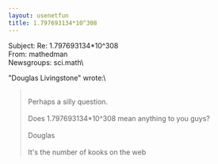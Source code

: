 ```yaml
---
layout: usenetfun
title: 1.797693134*10^308
---
```


Subject: Re: 1.797693134*10^308 \
From: mathedman \
Newsgroups: sci.math\ 

"Douglas Livingstone" wrote:\
> \
>Perhaps a silly question. \
> \
>Does 1.797693134*10^308 mean anything to you guys? \
> \
>Douglas \
> \
It's the number of kooks on the web